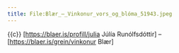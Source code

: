 ```yaml
---
title: File:Blær_–_Vinkonur_vors_og_blóma_51943.jpeg
---
```


{{c}} [https://blaer.is/profill/julia Júlía Runólfsdóttir] – [https://blaer.is/grein/vinkonur Blær]
